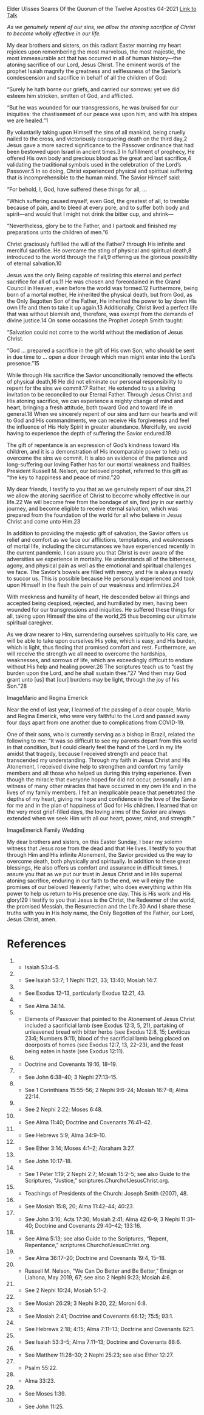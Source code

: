 Elder Ulisses Soares
Of the Quorum of the Twelve Apostles
04-2021
[Link to Talk](https://www.churchofjesuschrist.org/study/general-conference/2021/04/41soares?lang=eng)

_As we genuinely repent of our sins, we allow the atoning sacrifice of Christ to become wholly effective in our life._

My dear brothers and sisters, on this radiant Easter morning my heart rejoices upon remembering the most marvelous, the most majestic, the most immeasurable act that has occurred in all of human history—the atoning sacrifice of our Lord, Jesus Christ. The eminent words of the prophet Isaiah magnify the greatness and selflessness of the Savior’s condescension and sacrifice in behalf of all the children of God:

“Surely he hath borne our griefs, and carried our sorrows: yet we did esteem him stricken, smitten of God, and afflicted.

“But he was wounded for our transgressions, he was bruised for our iniquities: the chastisement of our peace was upon him; and with his stripes we are healed.”1

By voluntarily taking upon Himself the sins of all mankind, being cruelly nailed to the cross, and victoriously conquering death on the third day,2 Jesus gave a more sacred significance to the Passover ordinance that had been bestowed upon Israel in ancient times.3 In fulfillment of prophecy, He offered His own body and precious blood as the great and last sacrifice,4 validating the traditional symbols used in the celebration of the Lord’s Passover.5 In so doing, Christ experienced physical and spiritual suffering that is incomprehensible to the human mind. The Savior Himself said:

“For behold, I, God, have suffered these things for all, …

“Which suffering caused myself, even God, the greatest of all, to tremble because of pain, and to bleed at every pore, and to suffer both body and spirit—and would that I might not drink the bitter cup, and shrink—

“Nevertheless, glory be to the Father, and I partook and finished my preparations unto the children of men.”6

Christ graciously fulfilled the will of the Father7 through His infinite and merciful sacrifice. He overcame the sting of physical and spiritual death,8 introduced to the world through the Fall,9 offering us the glorious possibility of eternal salvation.10

Jesus was the only Being capable of realizing this eternal and perfect sacrifice for all of us.11 He was chosen and foreordained in the Grand Council in Heaven, even before the world was formed.12 Furthermore, being born of a mortal mother, He inherited the physical death, but from God, as the Only Begotten Son of the Father, He inherited the power to lay down His own life and then to take it up again.13 Additionally, Christ lived a perfect life that was without blemish and, therefore, was exempt from the demands of divine justice.14 On some occasions the Prophet Joseph Smith taught:

“Salvation could not come to the world without the mediation of Jesus Christ.

“God … prepared a sacrifice in the gift of His own Son, who should be sent in due time to … open a door through which man might enter into the Lord’s presence.”15



While through His sacrifice the Savior unconditionally removed the effects of physical death,16 He did not eliminate our personal responsibility to repent for the sins we commit.17 Rather, He extended to us a loving invitation to be reconciled to our Eternal Father. Through Jesus Christ and His atoning sacrifice, we can experience a mighty change of mind and heart, bringing a fresh attitude, both toward God and toward life in general.18 When we sincerely repent of our sins and turn our hearts and will to God and His commandments, we can receive His forgiveness and feel the influence of His Holy Spirit in greater abundance. Mercifully, we avoid having to experience the depth of suffering the Savior endured.19

The gift of repentance is an expression of God’s kindness toward His children, and it is a demonstration of His incomparable power to help us overcome the sins we commit. It is also an evidence of the patience and long-suffering our loving Father has for our mortal weakness and frailties. President Russell M. Nelson, our beloved prophet, referred to this gift as “the key to happiness and peace of mind.”20

My dear friends, I testify to you that as we genuinely repent of our sins,21 we allow the atoning sacrifice of Christ to become wholly effective in our life.22 We will become free from the bondage of sin, find joy in our earthly journey, and become eligible to receive eternal salvation, which was prepared from the foundation of the world for all who believe in Jesus Christ and come unto Him.23

In addition to providing the majestic gift of salvation, the Savior offers us relief and comfort as we face our afflictions, temptations, and weaknesses of mortal life, including the circumstances we have experienced recently in the current pandemic. I can assure you that Christ is ever aware of the adversities we experience in mortality. He understands all of the bitterness, agony, and physical pain as well as the emotional and spiritual challenges we face. The Savior’s bowels are filled with mercy, and He is always ready to succor us. This is possible because He personally experienced and took upon Himself in the flesh the pain of our weakness and infirmities.24

With meekness and humility of heart, He descended below all things and accepted being despised, rejected, and humiliated by men, having been wounded for our transgressions and iniquities. He suffered these things for all, taking upon Himself the sins of the world,25 thus becoming our ultimate spiritual caregiver.

As we draw nearer to Him, surrendering ourselves spiritually to His care, we will be able to take upon ourselves His yoke, which is easy, and His burden, which is light, thus finding that promised comfort and rest. Furthermore, we will receive the strength we all need to overcome the hardships, weaknesses, and sorrows of life, which are exceedingly difficult to endure without His help and healing power.26 The scriptures teach us to “cast thy burden upon the Lord, and he shall sustain thee.”27 “And then may God grant unto [us] that [our] burdens may be light, through the joy of his Son.”28

  ImageMario and Regina Emerick

Near the end of last year, I learned of the passing of a dear couple, Mario and Regina Emerick, who were very faithful to the Lord and passed away four days apart from one another due to complications from COVID-19.

One of their sons, who is currently serving as a bishop in Brazil, related the following to me: “It was so difficult to see my parents depart from this world in that condition, but I could clearly feel the hand of the Lord in my life amidst that tragedy, because I received strength and peace that transcended my understanding. Through my faith in Jesus Christ and His Atonement, I received divine help to strengthen and comfort my family members and all those who helped us during this trying experience. Even though the miracle that everyone hoped for did not occur, personally I am a witness of many other miracles that have occurred in my own life and in the lives of my family members. I felt an inexplicable peace that penetrated the depths of my heart, giving me hope and confidence in the love of the Savior for me and in the plan of happiness of God for His children. I learned that on the very most grief-filled days, the loving arms of the Savior are always extended when we seek Him with all our heart, power, mind, and strength.”

  ImageEmerick Family Wedding

My dear brothers and sisters, on this Easter Sunday, I bear my solemn witness that Jesus rose from the dead and that He lives. I testify to you that through Him and His infinite Atonement, the Savior provided us the way to overcome death, both physically and spiritually. In addition to these great blessings, He also offers us comfort and assurance in difficult times. I assure you that as we put our trust in Jesus Christ and in His supernal atoning sacrifice, enduring in our faith to the end, we will enjoy the promises of our beloved Heavenly Father, who does everything within His power to help us return to His presence one day. This is His work and His glory!29 I testify to you that Jesus is the Christ, the Redeemer of the world, the promised Messiah, the Resurrection and the Life.30 And I share these truths with you in His holy name, the Only Begotten of the Father, our Lord, Jesus Christ, amen.

# References
1. - Isaiah 53:4–5.
2. - See Isaiah 53:7; 1 Nephi 11:21, 33; 13:40; Mosiah 14:7.
3. - See Exodus 12–13, particularly Exodus 12:21, 43.
4. - See Alma 34:14.
5. - Elements of Passover that pointed to the Atonement of Jesus Christ included a sacrificial lamb (see Exodus 12:3, 5, 21), partaking of unleavened bread with bitter herbs (see Exodus 12:8, 15; Leviticus 23:6; Numbers 9:11), blood of the sacrificial lamb being placed on doorposts of homes (see Exodus 12:7, 13, 22–23), and the feast being eaten in haste (see Exodus 12:11).
6. - Doctrine and Covenants 19:16, 18–19.
7. - See John 6:38–40; 3 Nephi 27:13–15.
8. - See 1 Corinthians 15:55–56; 2 Nephi 9:6–24; Mosiah 16:7–8; Alma 22:14.
9. - See 2 Nephi 2:22; Moses 6:48.
10. - See Alma 11:40; Doctrine and Covenants 76:41–42.
11. - See Hebrews 5:9; Alma 34:9–10.
12. - See Ether 3:14; Moses 4:1–2; Abraham 3:27.
13. - See John 10:17–18.
14. - See 1 Peter 1:19; 2 Nephi 2:7; Mosiah 15:2–5; see also Guide to the Scriptures, “Justice,” scriptures.ChurchofJesusChrist.org.
15. - Teachings of Presidents of the Church: Joseph Smith (2007), 48.
16. - See Mosiah 15:8, 20; Alma 11:42–44; 40:23.
17. - See John 3:16; Acts 17:30; Mosiah 2:41; Alma 42:6–9; 3 Nephi 11:31–40; Doctrine and Covenants 29:40–42; 133:16.
18. - See Alma 5:13; see also Guide to the Scriptures, “Repent, Repentance,” scriptures.ChurchofJesusChrist.org.
19. - See Alma 36:17–20; Doctrine and Covenants 19:4, 15–18.
20. - Russell M. Nelson, “We Can Do Better and Be Better,” Ensign or Liahona, May 2019, 67; see also 2 Nephi 9:23; Mosiah 4:6.
21. - See 2 Nephi 10:24; Mosiah 5:1–2.
22. - See Mosiah 26:29; 3 Nephi 9:20, 22; Moroni 6:8.
23. - See Mosiah 2:41; Doctrine and Covenants 66:12; 75:5; 93:1.
24. - See Hebrews 2:18; 4:15; Alma 7:11–13; Doctrine and Covenants 62:1.
25. - See Isaiah 53:3–5; Alma 7:11–13; Doctrine and Covenants 88:6.
26. - See Matthew 11:28–30; 2 Nephi 25:23; see also Ether 12:27.
27. - Psalm 55:22.
28. - Alma 33:23.
29. - See Moses 1:39.
30. - See John 11:25.